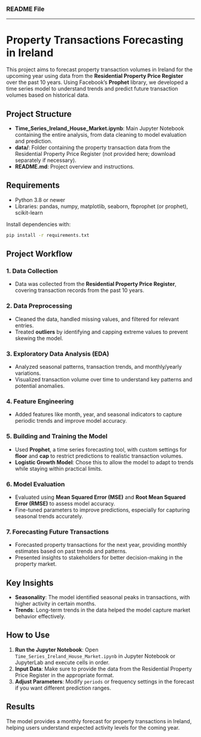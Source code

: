 ### README File

---

# Property Transactions Forecasting in Ireland

This project aims to forecast property transaction volumes in Ireland for the upcoming year using data from the **Residential Property Price Register** over the past 10 years. Using Facebook’s **Prophet** library, we developed a time series model to understand trends and predict future transaction volumes based on historical data.

## Project Structure

- **Time_Series_Ireland_House_Market.ipynb**: Main Jupyter Notebook containing the entire analysis, from data cleaning to model evaluation and prediction.
- **data/**: Folder containing the property transaction data from the Residential Property Price Register (not provided here; download separately if necessary).
- **README.md**: Project overview and instructions.

## Requirements

- Python 3.8 or newer
- Libraries: pandas, numpy, matplotlib, seaborn, fbprophet (or prophet), scikit-learn

Install dependencies with:

```bash
pip install -r requirements.txt
```

## Project Workflow

### 1. Data Collection

- Data was collected from the **Residential Property Price Register**, covering transaction records from the past 10 years.

### 2. Data Preprocessing

- Cleaned the data, handled missing values, and filtered for relevant entries.
- Treated **outliers** by identifying and capping extreme values to prevent skewing the model.

### 3. Exploratory Data Analysis (EDA)

- Analyzed seasonal patterns, transaction trends, and monthly/yearly variations.
- Visualized transaction volume over time to understand key patterns and potential anomalies.

### 4. Feature Engineering

- Added features like month, year, and seasonal indicators to capture periodic trends and improve model accuracy.

### 5. Building and Training the Model

- Used **Prophet**, a time series forecasting tool, with custom settings for **floor** and **cap** to restrict predictions to realistic transaction volumes.
- **Logistic Growth Model**: Chose this to allow the model to adapt to trends while staying within practical limits.
  
### 6. Model Evaluation

- Evaluated using **Mean Squared Error (MSE)** and **Root Mean Squared Error (RMSE)** to assess model accuracy.
- Fine-tuned parameters to improve predictions, especially for capturing seasonal trends accurately.

### 7. Forecasting Future Transactions

- Forecasted property transactions for the next year, providing monthly estimates based on past trends and patterns.
- Presented insights to stakeholders for better decision-making in the property market.

## Key Insights

- **Seasonality**: The model identified seasonal peaks in transactions, with higher activity in certain months.
- **Trends**: Long-term trends in the data helped the model capture market behavior effectively.

## How to Use

1. **Run the Jupyter Notebook**: Open `Time_Series_Ireland_House_Market.ipynb` in Jupyter Notebook or JupyterLab and execute cells in order.
2. **Input Data**: Make sure to provide the data from the Residential Property Price Register in the appropriate format.
3. **Adjust Parameters**: Modify `periods` or frequency settings in the forecast if you want different prediction ranges.

## Results

The model provides a monthly forecast for property transactions in Ireland, helping users understand expected activity levels for the coming year.

